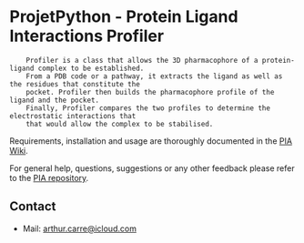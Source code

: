 # ProjetPython - Protein Ligand Interactions Profiler

        Profiler is a class that allows the 3D pharmacophore of a protein-ligand complex to be established. 
        From a PDB code or a pathway, it extracts the ligand as well as the residues that constitute the 
        pocket. Profiler then builds the pharmacophore profile of the ligand and the pocket. 
        Finally, Profiler compares the two profiles to determine the electrostatic interactions that
        that would allow the complex to be stabilised.

Requirements, installation and usage are thoroughly documented in the [PIA Wiki](https://github.com/Arthurcarre/ChemoTools/wiki).

For general help, questions, suggestions or any other feedback please refer to the [PIA repository](https://github.com/Arthurcarre/ProjetPython).

## Contact

- Mail: [arthur.carre@icloud.com](mailto:arthur.carre@icloud.com)

